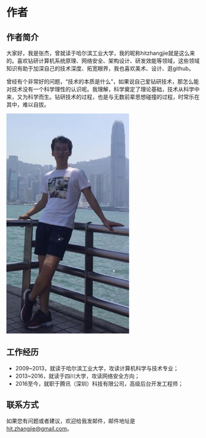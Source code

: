 # 作者

## **作者简介**

大家好，我是张杰，曾就读于哈尔滨工业大学，我的昵称hitzhangjie就是这么来的。喜欢钻研计算机系统原理、网络安全、架构设计、研发效能等领域，这些领域知识有助于加深自己的技术深度、拓宽眼界，我也喜欢美术、设计、逛github。

曾经有个非常好的问题，“技术的本质是什么”，如果说自己爱钻研技术，那怎么能对技术没有一个科学理性的认识呢。我理解，科学奠定了理论基础，技术从科学中来，又为科学而生。钻研技术的过程，也是与无数前辈思想碰撞的过程，时常乐在其中，难以自拔。

![张杰，腾讯（深圳）科技有限公司，高级后台开发工程师](<.gitbook/assets/author.png>)

## 工作经历

* 2009\~2013，就读于哈尔滨工业大学，攻读计算机科学与技术专业；
* 2013\~2016，就读于四川大学，攻读网络安全方向；
* 2016至今，就职于腾讯（深圳）科技有限公司，高级后台开发工程师；

## **联系方式**

如果您有问题或者建议，欢迎给我发邮件，邮件地址是 [hit.zhangjie@gmail.com](mailto:hit.zhangjie@gmail.com)。
